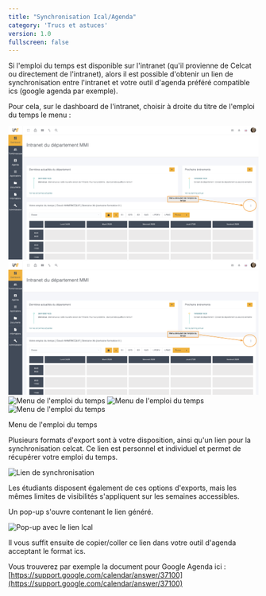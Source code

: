 ```yaml
---
title: "Synchronisation Ical/Agenda"
category: 'Trucs et astuces'
version: 1.0
fullscreen: false
---
```


Si l'emploi du temps est disponible sur l'intranet \(qu'il provienne de Celcat ou directement de l'intranet\), alors il est possible d'obtenir un lien de synchronisation entre l'intranet et votre outil d'agenda préféré compatible ics \(google agenda par exemple\).

Pour cela, sur le dashboard de l'intranet, choisir à droite du titre de l'emploi du temps le menu :

![Menu de l&apos;emploi du temps](ical1.png)
![Menu de l&apos;emploi du temps](./ical1.png)
![Menu de l&apos;emploi du temps](../ical1.png)
![Menu de l&apos;emploi du temps](../../ical1.png)
![Menu de l&apos;emploi du temps](~/ical1.png)
<p class="legend">Menu de l&apos;emploi du temps</p>


Plusieurs formats d'export sont à votre disposition, ainsi qu'un lien pour la synchronisation celcat. Ce lien est personnel et individuel et permet de récupérer votre emploi du temps.

![Lien de synchronisation](/images/trucs/ical2.png)

<alert type="info">
Les étudiants disposent également de ces options d'exports, mais les mêmes limites de visibilités s'appliquent sur les semaines accessibles.
</alert>

Un pop-up s'ouvre contenant le lien généré.

![Pop-up avec le lien Ical](/images/trucs/ical3.png)

Il vous suffit ensuite de copier/coller ce lien dans votre outil d'agenda acceptant le format ics.

Vous trouverez par exemple la document pour Google Agenda ici : [https://support.google.com/calendar/answer/37100](https://support.google.com/calendar/answer/37100)




